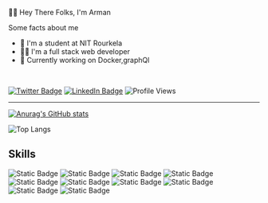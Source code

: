 
<!-- [![Visits Badge](https://badges.pufler.dev/visits/braydoncoyer/braydoncoyer)](https:braydoncoyer.dev) -->
 

🙋‍♂️ Hey There Folks, I'm Arman 

Some facts about me
 
 - 🎒 I'm a student at NIT Rourkela
 - 🧑‍💻 I'm a full stack web developer
 - 🌱 Currently working on Docker,graphQl

<br/>

[![Twitter Badge](https://img.shields.io/badge/Twitter-Profile-informational?style=flat&logo=twitter&logoColor=white&color=1CA2F1)](https://twitter.com/ArmanJena15)
[![LinkedIn Badge](https://img.shields.io/badge/LinkedIn-Profile-informational?style=flat&logo=linkedin&logoColor=white&color=0D76A8)](https://www.linkedin.com/in/arman-kumar-jena-9b6a9322a/)
![Profile Views](https://komarev.com/ghpvc/?username=Ajen07&color=green)

<hr>

[![Anurag's GitHub stats](https://github-readme-stats.vercel.app/api?username=Ajen07&theme=transparent)](https://github.com/Ajen07/github-readme-stats)


![Top Langs](https://github-readme-stats.vercel.app/api/top-langs/?username=Ajen07&size_weight=0.5&count_weight=0.5&theme=transparent&layout=compact)

 ## Skills
![Static Badge](https://img.shields.io/badge/react-logo?style=for-the-badge&logo=react&labelColor=white&color=blue)
![Static Badge](https://img.shields.io/badge/redux-logo?style=for-the-badge&logo=redux&labelColor=gray&color=purple)
![Static Badge](https://img.shields.io/badge/javascript-logo?style=for-the-badge&logo=javascript&labelColor=white&color=yellow)
![Static Badge](https://img.shields.io/badge/fastapi-logo?style=for-the-badge&logo=fastapi&labelColor=white&color=teal)
![Static Badge](https://img.shields.io/badge/tailwindcss-logo?style=for-the-badge&logo=tailwindcss&labelColor=white&color=teal)
![Static Badge](https://img.shields.io/badge/python-logo?style=for-the-badge&logo=python&labelColor=white&color=blue)
![Static Badge](https://img.shields.io/badge/postgresql-logo?style=for-the-badge&logo=postgresql&logoColor=white&labelColor=gray&color=blue)
![Static Badge](https://img.shields.io/badge/sqlite-logo?style=for-the-badge&logo=sqlite&labelColor=gray&color=skyblue)
![Static Badge](https://img.shields.io/badge/mongodb-logo?style=for-the-badge&logo=mongodb&labelColor=gray&color=darkgreen)
![Static Badge](https://img.shields.io/badge/svelte-logo?style=for-the-badge&logo=svelte&labelColor=white&color=orange)



 
